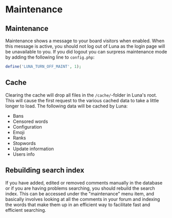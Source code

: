 # Maintenance
## Maintenance
Maintenance shows a message to your board visitors when enabled. When this message is active, you should not log out of Luna as the login page will be unavailable to you. If you did logout you can surpress maintenance mode by adding the following line to `config.php`:

```php
define('LUNA_TURN_OFF_MAINT', 1);
```

## Cache
Clearing the cache will drop all files in the `/cache/`-folder in Luna's root. This will cause the first request to the various cached data to take a little longer to load. The following data will be cached by Luna:

* Bans
* Censored words
* Configuration
* Emoji
* Ranks
* Stopwords
* Update information
* Users info

## Rebuilding search index
If you have added, edited or removed comments manually in the database or if you are having problems searching, you should rebuild the search index. This can be accessed under the "maintenance" menu item, and basically involves looking at all the comments in your forum and indexing the words that make them up in an efficient way to facilitate fast and efficient searching.